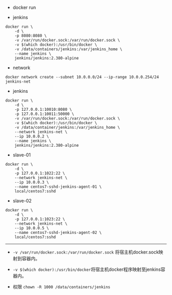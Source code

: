 - docker run

- jenkins
```
docker run \
    -d \
    -p 8080:8080 \
    -v /var/run/docker.sock:/var/run/docker.sock \
    -v $(which docker):/usr/bin/docker \
    -v /data/containers/jenkins:/var/jenkins_home \
    --name jenkins \
    jenkins/jenkins:2.380-alpine
```

- network
```
docker network create --subnet 10.0.0.0/24 --ip-range 10.0.0.254/24 jenkins-net
```
- jenkins
```
docker run \
    -d \
    -p 127.0.0.1:10010:8080 \
    -p 127.0.0.1:10011:50000 \
    -v /var/run/docker.sock:/var/run/docker.sock \
    -v $(which docker):/usr/bin/docker \
    -v /data/container/jenkins:/var/jenkins_home \
    --network jenkins-net \
    --ip 10.0.0.2 \
    --name jenkins \
    jenkins/jenkins:2.380-alpine
```
- slave-01
```
docker run \
    -d \
    -p 127.0.0.1:1022:22 \
    --network jenkins-net \
    --ip 10.0.0.3 \
    --name centos7-sshd-jenkins-agent-01 \
    local/centos7:sshd
```
- slave-02
```
docker run \
    -d \
    -p 127.0.0.1:1023:22 \
    --network jenkins-net \
    --ip 10.0.0.5 \
    --name centos7-sshd-jenkins-agent-02 \
    local/centos7:sshd
```

***
- `-v /var/run/docker.sock:/var/run/docker.sock` 将宿主机docker.sock映射到容器内。
- `-v $(which docker):/usr/bin/docker`将宿主机docker程序映射至jenkins容器内。

- 权限
`chown -R 1000 /data/containers/jenkins`
